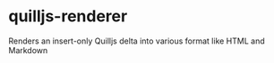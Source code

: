 quilljs-renderer
================

Renders an insert-only Quilljs delta into various format like HTML and Markdown
